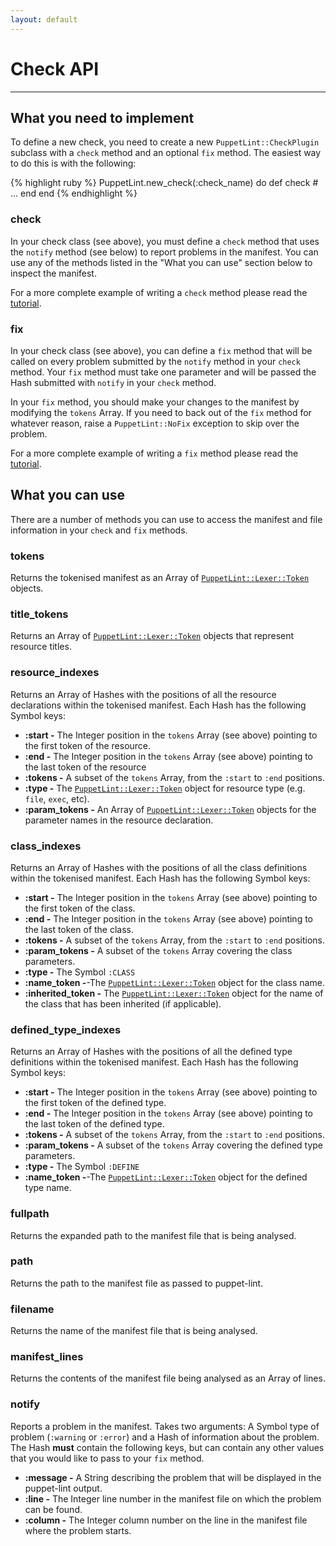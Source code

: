 ```yaml
---
layout: default
---
```

# Check API

---

## What you need to implement

To define a new check, you need to create a new `PuppetLint::CheckPlugin`
subclass with a `check` method and an optional `fix` method.  The easiest way
to do this is with the following:

{% highlight ruby %}
PuppetLint.new_check(:check_name) do
  def check
    # ...
  end
end
{% endhighlight %}

### check

In your check class (see above), you must define a `check` method that uses the
`notify` method (see below) to report problems in the manifest.  You can use
any of the methods listed in the "What you can use" section below to inspect
the manifest.

For a more complete example of writing a `check` method please
read the [tutorial](/developer/tutorial/).

### fix

In your check class (see above), you can define a `fix` method that will be
called on every problem submitted by the `notify` method in your `check`
method.  Your `fix` method must take one parameter and will be passed the Hash
submitted with `notify` in your `check` method.

In your `fix` method, you should make your changes to the manifest by modifying
the `tokens` Array.  If you need to back out of the `fix` method for whatever
reason, raise a `PuppetLint::NoFix` exception to skip over the problem.

For a more complete example of writing a `fix` method please read the
[tutorial](/developer/tutorial/).

## What you can use

There are a number of methods you can use to access the manifest and file
information in your `check` and `fix` methods.

### tokens

Returns the tokenised manifest as an Array of
[`PuppetLint::Lexer::Token`](/developer/tokens/) objects.

### title_tokens

Returns an Array of [`PuppetLint::Lexer::Token`](/developer/tokens/) objects
that represent resource titles.

### resource_indexes

Returns an Array of Hashes with the positions of all the resource declarations
within the tokenised manifest.  Each Hash has the following Symbol keys:

 * **:start -** The Integer position in the `tokens` Array (see above) pointing
   to the first token of the resource.
 * **:end -** The Integer position in the `tokens` Array (see above) pointing
   to the last token of the resource
 * **:tokens -** A subset of the `tokens` Array, from the `:start` to `:end`
   positions.
 * **:type -** The [`PuppetLint::Lexer::Token`](/developer/tokens/) object for
   resource type (e.g. `file`, `exec`, etc).
 * **:param_tokens -** An Array of
   [`PuppetLint::Lexer::Token`](/developer/tokens/) objects for the parameter
   names in the resource declaration.

### class_indexes

Returns an Array of Hashes with the positions of all the class definitions
within the tokenised manifest.  Each Hash has the following Symbol keys:

 * **:start -** The Integer position in the `tokens` Array (see above) pointing
   to the first token of the class.
 * **:end -** The Integer position in the `tokens` Array (see above) pointing
   to the last token of the class.
 * **:tokens -** A subset of the `tokens` Array, from the `:start` to `:end`
   positions.
 * **:param_tokens -** A subset of the `tokens` Array covering the class
   parameters.
 * **:type -** The Symbol `:CLASS`
 * **:name_token -**-The [`PuppetLint::Lexer::Token`](/developer/tokens/)
   object for the class name.
 * **:inherited_token -** The [`PuppetLint::Lexer::Token`](/developer/tokens/)
   object for the name of the class that has been inherited (if applicable).

### defined_type_indexes

Returns an Array of Hashes with the positions of all the defined type
definitions within the tokenised manifest.  Each Hash has the following Symbol
keys:

 * **:start -** The Integer position in the `tokens` Array (see above) pointing
   to the first token of the defined type.
 * **:end -** The Integer position in the `tokens` Array (see above) pointing
   to the last token of the defined type.
 * **:tokens -** A subset of the `tokens` Array, from the `:start` to `:end`
   positions.
 * **:param_tokens -** A subset of the `tokens` Array covering the defined type
   parameters.
 * **:type -** The Symbol `:DEFINE`
 * **:name_token -**-The [`PuppetLint::Lexer::Token`](/developer/tokens/)
   object for the defined type name.

### fullpath

Returns the expanded path to the manifest file that is being analysed.

### path

Returns the path to the manifest file as passed to puppet-lint.

### filename

Returns the name of the manifest file that is being analysed.

### manifest_lines

Returns the contents of the manifest file being analysed as an Array of lines.

### notify

Reports a problem in the manifest. Takes two arguments: A Symbol type of
problem (`:warning` or `:error`) and a Hash of information about the problem.
The Hash **must** contain the following keys, but can contain any other values
that you would like to pass to your `fix` method.

 * **:message -** A String describing the problem that will be displayed in the
   puppet-lint output.
 * **:line -** The Integer line number in the manifest file on which the
   problem can be found.
 * **:column -** The Integer column number on the line in the manifest file
   where the problem starts.
